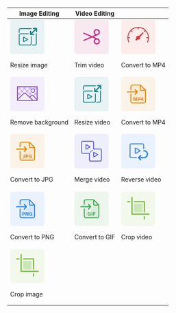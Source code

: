 | Image Editing | Video Editing |   |
| ------- | ------- | ------- |
| <div>![Resize image](../images/S_AniResizeVideo.png)<p>Resize image</p></div> |  <div>![Trim video](../images/S_AniTrimVideo.png)<p>Trim video</p></div> | <div>![Convert to MP4](../images/S_AniChangeSpeed.png)<p>Convert to MP4</p></div> |
| <div>![Remove background](../images/S_AniChangeBackground.png)<p>Remove background</p></div> |  <div>![Resize video](../images/S_AniResizeVedio.png)<p>Resize video</p></div> | <div>![Convert to MP4](../images/S_AniConvertToMP4.png)<p>Convert to MP4</p></div> |
| <div>![Convert to JPG](../images/S_AniConvertToJPG.png)<p>Convert to JPG</p></div> |  <div>![Merge video](../images/S_AniMergeVideo.png)<p>Merge video</p></div> | <div>![Reverse video](../images/S_AniRevertVideo.png)<p>Reverse video</p></div> |
| <div>![Convert to PNG](../images/S_AniConvertToPNG.png)<p>Convert to PNG</p></div> |  <div>![Convert to GIF](../images/S_AniConvertToGIF.png)<p>Convert to GIF</p></div> | <div>![Crop video](../images/S_AniCrop.png)<p>Crop video</p></div> |
| <div>![Crop image](../images/S_AniCrop.png)<p>Crop image</p></div> |   |  |

 
